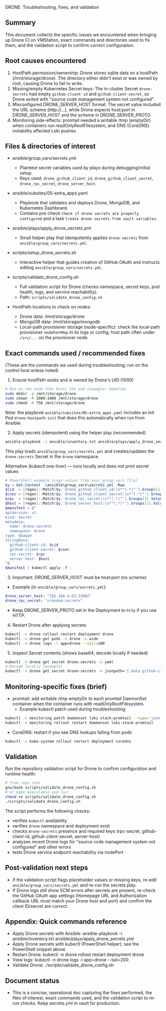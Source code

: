 DRONE: Troubleshooting, fixes, and validation

Summary
-------
This document collects the specific issues we encountered when bringing up Drone CI on VMStation, exact commands and directories used to fix them, and the validation script to confirm correct configuration.

Root causes encountered
-----------------------
1. HostPath permission/ownership: Drone stores sqlite data on a hostPath (/mnt/storage/drone). The directory either didn't exist or was owned by root, causing Drone to fail to write.
2. Missing/empty Kubernetes Secret keys: The in-cluster Secret `drone-secrets` had empty `github-client-id` and `github-client-secret`, so Drone exited with "source code management system not configured".
3. Misconfigured DRONE_SERVER_HOST format: The secret value included the URL scheme (http://...), while Drone expects host:port in DRONE_SERVER_HOST and the scheme in DRONE_SERVER_PROTO.
4. Monitoring side-effects: promtail needed a writable /tmp (emptyDir) when containers run readOnlyRootFilesystem, and DNS (CoreDNS) instability affected Loki pushes.

Files & directories of interest
------------------------------
- ansible/group_vars/secrets.yml
  - Plaintext secret variables used by plays during debugging/initial setup.
  - Keys used: `drone_github_client_id`, `drone_github_client_secret`, `drone_rpc_secret`, `drone_server_host`.

- ansible/subsites/05-extra_apps.yaml
  - Playbook that validates and deploys Drone, MongoDB, and Kubernetes Dashboard.
  - Contains pre-check `Check if drone secrets are properly configured` and a task `Create drone secrets from vault variables`.

- ansible/plays/apply_drone_secrets.yml
  - Small helper play that idempotently applies `drone-secrets` from `ansible/group_vars/secrets.yml`.

- scripts/setup_drone_secrets.sh
  - Interactive helper that guides creation of GitHub OAuth and instructs editing `ansible/group_vars/secrets.yml`.

- scripts/validate_drone_config.sh
  - Full validation script for Drone (checks namespace, secret keys, pod health, logs, and service reachability).
  - Path: `scripts/validate_drone_config.sh`

- HostPath locations to check on nodes:
  - Drone data: /mnt/storage/drone
  - MongoDB data: /mnt/storage/mongodb
  - Local-path provisioner storage (node-specific): check the local-path provisioner `nodePathMap` in its logs or config; host path often under `/srv/...` on the provisioner node.

Exact commands used / recommended fixes
--------------------------------------
(These are the commands we used during troubleshooting; run on the control host unless noted)

1) Ensure hostPath exists and is owned by Drone's UID (1000)
```bash
# Run on the node that hosts the pod (example: homelab)
sudo mkdir -p /mnt/storage/drone
sudo chown -R 1000:1000 /mnt/storage/drone
sudo chmod -R 750 /mnt/storage/drone
```
Note: the playbook `ansible/subsites/05-extra_apps.yaml` includes an init Pod `drone-hostpath-init` that does this automatically when run from Ansible.

2) Apply secrets (idempotent) using the helper play (recommended)
```bash
ansible-playbook -i ansible/inventory.txt ansible/plays/apply_drone_secrets.yml
```
This play loads `ansible/group_vars/secrets.yml` and creates/updates the `drone-secrets` Secret in the `drone` namespace.

Alternative (kubectl one-liner) — runs locally and does not print secret values
```powershell
# PowerShell example (copy values from your group_vars file)
$y = Get-Content .\ansible\group_vars\secrets.yml -Raw
$cid  = [regex]::Match($y,'drone_github_client_id:\s*"(.*)"').Groups[1].Value
$csec = [regex]::Match($y,'drone_github_client_secret:\s*"(.*)"').Groups[1].Value
$rpc  = [regex]::Match($y,'drone_rpc_secret:\s*"(.*)"').Groups[1].Value
$host = [regex]::Match($y,'drone_server_host:\s*"(.*)"').Groups[1].Value
$manifest = @"
apiVersion: v1
kind: Secret
metadata:
  name: drone-secrets
  namespace: drone
type: Opaque
stringData:
  github-client-id: $cid
  github-client-secret: $csec
  rpc-secret: $rpc
  server-host: $host
"@
$manifest | kubectl apply -f -
```

3) Important: DRONE_SERVER_HOST must be host:port (no scheme)
- Example (in `ansible/group_vars/secrets.yml`):
```yaml
drone_server_host: "192.168.4.62:32002"
drone_rpc_secret: "<random-secret>"
```
- Keep DRONE_SERVER_PROTO set in the Deployment to `http` if you use HTTP.

4) Restart Drone after applying secrets
```bash
kubectl -n drone rollout restart deployment drone
kubectl -n drone get pods -n drone -o wide
kubectl -n drone logs -l app=drone --tail=200
```

5) Inspect Secret contents (shows base64; decode locally if needed)
```bash
kubectl -n drone get secret drone-secrets -o yaml
# Decode locally (example)
kubectl -n drone get secret drone-secrets -o jsonpath='{.data.github-client-id}' | base64 -d
```

Monitoring-specific fixes (brief)
--------------------------------
- promtail: add writable /tmp emptyDir to each promtail DaemonSet container when the container runs with readOnlyRootFilesystem.
  - Example kubectl patch used during troubleshooting:
```bash
kubectl -n monitoring patch daemonset loki-stack-promtail --type='json' -p '[{"op":"add","path":"/spec/template/spec/volumes/-","value":{"name":"promtail-tmp","emptyDir":{}}},{"op":"add","path":"/spec/template/spec/containers/0/volumeMounts/-","value":{"name":"promtail-tmp","mountPath":"/tmp"}}]'
kubectl -n monitoring rollout restart daemonset loki-stack-promtail
```
- CoreDNS: restart if you see DNS lookups failing from pods
```bash
kubectl -n kube-system rollout restart deployment coredns
```

Validation
----------
Run the repository validation script for Drone to confirm configuration and runtime health:
```bash
# from repo root
gnu/bash scripts/validate_drone_config.sh
# or make executable and run:
chmod +x scripts/validate_drone_config.sh
./scripts/validate_drone_config.sh
```

The script performs the following checks:
- verifies `kubectl` availability
- verifies `drone` namespace and deployment exist
- checks `drone-secrets` presence and required keys (rpc-secret, github-client-id, github-client-secret, server-host)
- analyzes recent Drone logs for "source code management system not configured" and other errors
- tests Drone service endpoint reachability via nodePort

Post-validation next steps
-------------------------
- If the validation script flags placeholder values or missing keys, re-edit `ansible/group_vars/secrets.yml` and re-run the secrets play.
- If Drone logs still show SCM errors after secrets are present, re-check the GitHub OAuth app settings (Homepage URL and Authorization callback URL must match your Drone host and port) and confirm the client ID/secret are correct.

Appendix: Quick commands reference
---------------------------------
- Apply Drone secrets with Ansible:
  ansible-playbook -i ansible/inventory.txt ansible/plays/apply_drone_secrets.yml
- Apply Drone secrets with kubectl (PowerShell helper): see the PowerShell snippet above
- Restart Drone:
  kubectl -n drone rollout restart deployment drone
- View logs:
  kubectl -n drone logs -l app=drone --tail=200
- Validate Drone:
  ./scripts/validate_drone_config.sh

Document status
---------------
- This is a concise, operational doc capturing the fixes performed, the files of interest, exact commands used, and the validation script to re-run checks. Keep secrets.yml in vault for production.

